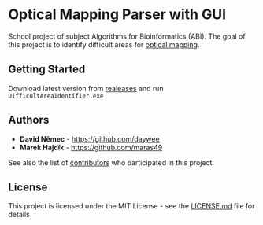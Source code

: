 # Optical Mapping Parser with GUI

School project of subject Algorithms for Bioinformatics (ABI).
The goal of this project is to identify difficult areas for [optical mapping](https://en.wikipedia.org/wiki/Optical_mapping). 

## Getting Started
Download latest version from [realeases](https://github.com/maras49/OMP/releases) and run `DifficultAreaIdentifier.exe`

## Authors

* **David Němec** - https://github.com/daywee
* **Marek Hajdík** - https://github.com/maras49

See also the list of [contributors](https://github.com/maras49/OMP/contributors) who participated in this project.

## License

This project is licensed under the MIT License - see the [LICENSE.md](LICENSE.md) file for details

